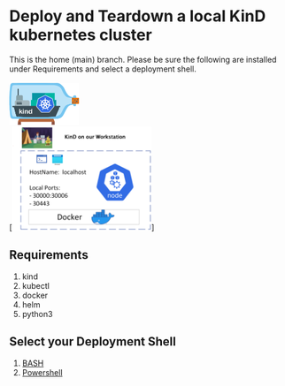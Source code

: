 # Deploy and Teardown a local KinD kubernetes cluster
This is the home (main) branch.  Please be sure the following are installed under Requirements and select a deployment shell. \
\
[<img alt="KinD" width="25%" src="/images/kind-logo.png" />](https://kind.sigs.k8s.io/)
\
[<img alt="Diagram" width="50%" src="/images/KinD.png" />]

## Requirements
1. kind
2. kubectl
3. docker
4. helm 
5. python3

## Select your Deployment Shell
1. [BASH](https://github.com/Tech-Survival-School/kind/tree/bash)
2. [Powershell](https://github.com/Tech-Survival-School/kind/tree/powershell)